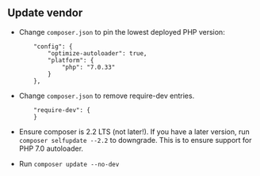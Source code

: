 ## Update vendor

* Change `composer.json` to pin the lowest deployed PHP version:

	```
		"config": {
			"optimize-autoloader": true,
			"platform": {
				"php": "7.0.33"
			}
		},
	```

* Change `composer.json` to remove require-dev entries.

	```
		"require-dev": {
		}
	```

* Ensure composer is 2.2 LTS (not later!). If you have a later version,
  run `composer selfupdate --2.2` to downgrade. This is to ensure
  support for PHP 7.0 autoloader.

* Run `composer update --no-dev`
